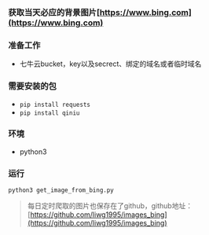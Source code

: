 
### 获取当天必应的背景图片[https://www.bing.com](https://www.bing.com)

### 准备工作
- 七牛云bucket，key以及secrect、绑定的域名或者临时域名

### 需要安装的包
- `pip install requests`
- `pip install qiniu`


### 环境
- python3

### 运行
```
python3 get_image_from_bing.py
```
> 每日定时爬取的图片也保存在了github，github地址：[https://github.com/liwg1995/images_bing](https://github.com/liwg1995/images_bing)

